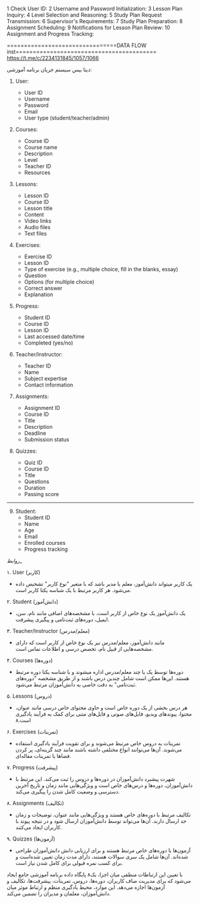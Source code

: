 1 Check User ID:
2 Username and Password Initialization:
3 Lesson Plan Inquiry:
4 Level Selection and Reasoning:
5 Study Plan Request Transmission:
6 Supervisor's Requirements:
7 Study Plan Preparation:
8 Assignment Scheduling:
9 Notifications for Lesson Plan Review:
10 Assignment and Progress Tracking:

================================DATA FLOW inst=========================================
                    https://t.me/c/2234131845/1057/1066



دیتا بیس سیستم جریان برنامه آموزشی:

1. User:
   - User ID
   - Username
   - Password
   - Email
   - User type (student/teacher/admin)
  
2. Courses:
   - Course ID
   - Course name
   - Description
   - Level
   - Teacher ID
   - Resources

3. Lessons:
   - Lesson ID
   - Course ID
   - Lesson title
   - Content
   - Video links
   - Audio files
   - Text files

4. Exercises:
   - Exercise ID
   - Lesson ID
   - Type of exercise (e.g., multiple choice, fill in the blanks, essay)
   - Question
   - Options (for multiple choice)
   - Correct answer
   - Explanation

5. Progress:
   - Student ID
   - Course ID
   - Lesson ID
   - Last accessed date/time
   - Completed (yes/no)

6. Teacher/Instructor:
   - Teacher ID
   - Name
   - Subject expertise
   - Contact information

7. Assignments:
   - Assignment ID
   - Course ID
   - Title
   - Description
   - Deadline
   - Submission status

8. Quizzes:
   - Quiz ID
   - Course ID
   - Title
   - Questions
   - Duration
   - Passing score

------
9. Student:
   - Student ID
   - Name
   - Age
   - Email
   - Enrolled courses
   - Progress tracking



_روابط__


۱. User (کاربر)
   - یک کاربر میتواند دانش‌آموز، معلم یا مدیر باشد که با متغیر "نوع کاربر" تشخیص داده می‌شود. هر کاربر مرتبط با یک شناسه یکتا کاربر است.

۲. Student (دانش‌آموز)
   - یک دانش‌آموز یک نوع خاص از کاربر است، با مشخصه‌های اضافی مانند نام، سن، ایمیل، دوره‌های ثبت‌نامی و پیگیری پیشرفت.

۳. Teacher/Instructor (معلم/مدرس)
   - مانند دانش‌آموز، معلم/مدرس نیز یک نوع خاص از کاربر است که دارای مشخصه‌هایی از قبیل نام، تخصص درسی و اطلاعات تماس است.

۴. Courses (دوره‌ها)
   - دوره‌ها توسط یک یا چند معلم/مدرس اداره میشوند و با شناسه یکتا دوره مرتبط هستند. این‌ها ممکن است شامل چندین درس باشند و از طریق مشخصه "دوره‌های ثبت‌نامی" به دقت خاصی به دانش‌آموزان مرتبط می‌شود.

۵. Lessons (دروس)
   - هر درس بخشی از یک دوره خاص است و حاوی محتوای خاص درسی مانند عنوان، محتوا، پیوندهای ویدیو، فایل‌های صوتی و فایل‌های متنی برای کمک به فرآیند یادگیری است.۸

۶. Exercises (تمرینات)
   - تمرینات به دروس خاص مرتبط می‌شوند و برای تقویت فرآیند یادگیری استفاده می‌شوند. آن‌ها می‌توانند انواع مختلفی داشته باشند مانند چند گزینه‌ای، پر کردن فضاها یا تمرینات مقاله‌ای.

۷. Progress (پیشرفت)
   - شهرت پیشبرد دانش‌آموزان در دوره‌ها و دروس را ثبت می‌کند. این مرتبط با دانش‌آموزان، دوره‌ها و درس‌های خاص است و ویژگی‌هایی مانند زمان و تاریخ آخرین دسترسی و وضعیت کامل شدن را پیگیری می‌کند.

۸. Assignments (تکالیف)
   - تکالیف مرتبط با دوره‌های خاص هستند و ویژگی‌هایی مانند عنوان، توضیحات و زمان حد ارسال دارند. آن‌ها می‌تواند توسط دانش‌آموزان ارسال شود و در نتیجه پیوند با کاربران ایجاد می‌کنند.

۹. Quizzes (آزمون‌ها)
   - آزمون‌ها با دوره‌های خاص مرتبط هستند و برای ارزیابی دانش دانش‌آموزان طراحی شده‌اند. آن‌ها شامل یک سری سوالات هستند، دارای مدت زمان تعیین شده‌است و برای کسب نمره قبولی برای کامل شدن نیاز است.

با تعیین این ارتباطات منطقی میان اجزا، یک۸ پایگاه داده برنامه آموزشی جامع ایجاد می‌شود که برای مدیریت صاف کاربران، دوره‌ها، دروس، تمرینات، پیشرفت‌ها، تکالیف و آزمون‌ها اجازه می‌دهد. این موارد، محیط یادگیری منظم و ارتباط موثر میان دانش‌آموزان، معلمان و مدیران را تضمین می‌کند.
